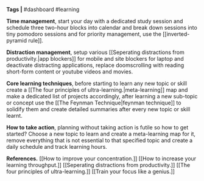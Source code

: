 **Tags |** #dashboard #learning

**Time management**, start your day with a dedicated study session and schedule three two-hour blocks into calendar and break down sessions into tiny pomodoro sessions and for priority management, use the [[inverted-pyramid rule]]. 

**Distraction management**, setup various [[Seperating distractions from productivity.|app blockers]] for mobile and site blockers for laptop and deactivate distracting applications, replace doomscrolling with reading short-form content or youtube videos and movies.

**Core learning techniques**,  before starting to learn any new topic or skill create a [[The four principles of ultra-learning.|meta-learning]] map and make a dedicated list of projects accordingly, after learning a new sub-topic or concept use the [[The Feynman Technique|feynman technique]] to solidify them and create detailed summaries after every new topic or skill learnt.

**How to take action**, planning without taking action is futile so how to get started?
Choose a new topic to learn and create a meta-learning map for it, remove everything that is not essential to that specified topic and create a daily schedule and track learning hours.

**References.**
[[How to improve your concentration.]]
[[How to increase your learning throughput.]]
[[Seperating distractions from productivity.]]
[[The four principles of ultra-learning.]]
[[Train your focus like a genius.]]